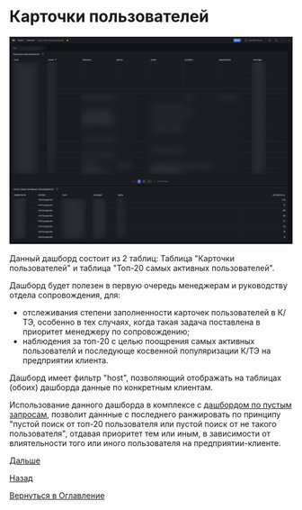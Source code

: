 # Карточки пользователей

![Карточки пользователей](img/user-cards/user-cards.png 'Дашборд "Карточки пользователей"')

Данный дашборд состоит из 2 таблиц: Таблица "Карточки пользователей" и таблица "Топ-20 самых активных пользователей".

Дашборд будет полезен в первую очередь менеджерам и руководству отдела сопровождения, для:
- отслеживания степени заполненности карточек пользователей в К/ТЭ, особенно в тех случаях, когда такая задача поставлена 
в приоритет менеджеру по сопровождению;
- наблюдения за топ-20 с целью поощрения самых активных пользователй и последующе косвенной популяризации К/ТЭ на 
предприятии клиента.

Дашборд имеет фильтр "host", позволяющий отображать на таблицах (обоих) дашборда данные по конкретным клиентам.

Использование данного дашборда в комплексе с [дашбордом по пустым запросам](072-search-query.md), позволит даннные с последнего ранжировать по
принципу "пустой поиск от топ-20 пользователя или пустой поиск от не такого пользователя", отдавая приоритет тем или иным,
в зависимости от влиятельности того или иного пользователя на предприятии-клиенте.


[Дальше](069-versioning-SP-kassist.md)

[Назад](060-dashboards.md)

[Вернуться в Оглавление](Readme.md)